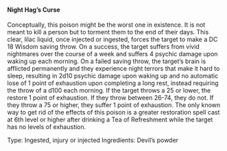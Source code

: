 #### Night Hag’s Curse
Conceptually, this poison might be the worst one in existence. It is not meant to kill a person but to torment them to the end of their days. This clear, lilac liquid, once injected or ingested, forces the target to make a DC 18 Wisdom saving throw. On a success, the target suffers from vivid nightmares over the course of a week and suffers 4 psychic damage upon waking up each morning. On a failed saving throw, the target’s brain is afflicted permanently and they experience night terrors that make it hard to sleep, resulting in 2d10 psychic damage upon waking up and no automatic lose of 1 point of exhaustion upon completing a long rest, instead requiring the throw of a d100 each morning. If the target throws a 25 or lower, the restore 1 point of exhaustion. If they throw between 26-74, they do not. If they throw a 75 or higher, they suffer 1 point of exhaustion. 
The only known way to get rid of the effects of this poison is a greater restoration spell cast at 6th level or higher after drinking a Tea of Refreshment while the target has no levels of exhaustion.  

Type: Ingested, injury or injected
Ingredients: Devil’s powder